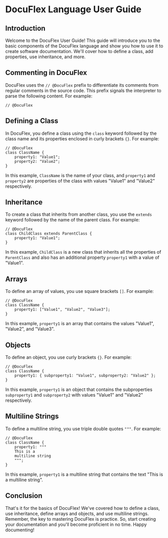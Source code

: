 # DocuFlex Language User Guide

## Introduction

Welcome to the DocuFlex User Guide! This guide will introduce you to the basic components of the DocuFlex language and show you how to use it to create software documentation. We'll cover how to define a class, add properties, use inheritance, and more.

## Commenting in DocuFlex

DocuFlex uses the `// @DocuFlex` prefix to differentiate its comments from regular comments in the source code. This prefix signals the interpreter to parse the following content. For example:

```docuflex
// @DocuFlex
```

## Defining a Class

In DocuFlex, you define a class using the `class` keyword followed by the class name and its properties enclosed in curly brackets `{}`. For example:

```docuflex
// @DocuFlex
class ClassName {
    property1: "Value1";
    property2: "Value2";
}
```

In this example, `ClassName` is the name of your class, and `property1` and `property2` are properties of the class with values "Value1" and "Value2" respectively.

## Inheritance

To create a class that inherits from another class, you use the `extends` keyword followed by the name of the parent class. For example:

```docuflex
// @DocuFlex
class ChildClass extends ParentClass {
    property1: "Value1";
}
```

In this example, `ChildClass` is a new class that inherits all the properties of `ParentClass` and also has an additional property `property1` with a value of "Value1".

## Arrays

To define an array of values, you use square brackets `[]`. For example:

```docuflex
// @DocuFlex
class ClassName {
    property1: ["Value1", "Value2", "Value3"];
}
```

In this example, `property1` is an array that contains the values "Value1", "Value2", and "Value3".

## Objects

To define an object, you use curly brackets `{}`. For example:

```docuflex
// @DocuFlex
class ClassName {
    property1: { subproperty1: "Value1", subproperty2: "Value2" };
}
```

In this example, `property1` is an object that contains the subproperties `subproperty1` and `subproperty2` with values "Value1" and "Value2" respectively.

## Multiline Strings

To define a multiline string, you use triple double quotes `"""`. For example:

```docuflex
// @DocuFlex
class ClassName {
    property1: """
    This is a
    multiline string
    """;
}
```

In this example, `property1` is a multiline string that contains the text "This is a multiline string".

## Conclusion

That's it for the basics of DocuFlex! We've covered how to define a class, use inheritance, define arrays and objects, and use multiline strings. Remember, the key to mastering DocuFlex is practice. So, start creating your documentation and you'll become proficient in no time. Happy documenting!